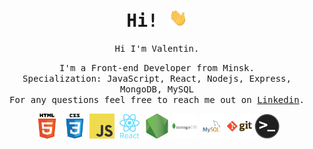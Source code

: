 <p align="center">
<!--   <img src="https://github.com/Gabriellji/Gabriellji/blob/main/assets/header.png?raw=true" alt="banner"/> -->
</p>
<h1 align='center'><samp> Hi! <img src="https://raw.githubusercontent.com/Gabriellji/Gabriellji/master/assets/wave.gif" width="30px"></h1>
<p align='center'><samp>
 Hi I'm Valentin.
</p>
<p align='center'><samp>I'm a Front-end Developer from Minsk.<br/>Specialization: JavaScript, React, Nodejs, Express, MongoDB, MySQL <br/>For any questions feel free to reach me out on <a href="https://www.linkedin.com/in/valentin-kolko/">Linkedin</a>.</p>

<!-- <h1 align='center'><samp><i>Stay awesome!</i></h1> -->
<!-- <p align="center">
  <img src="https://github.com/Gabriellji/Gabriellji/blob/main/assets/avatar.png?raw=true" alt="avatar"/>
</p> -->
<p align='center'>
 <code><img height="40" src="https://raw.githubusercontent.com/github/explore/80688e429a7d4ef2fca1e82350fe8e3517d3494d/topics/html/html.png"></code> <code><img height="40" src="https://raw.githubusercontent.com/github/explore/80688e429a7d4ef2fca1e82350fe8e3517d3494d/topics/css/css.png"></code> <code><img height="40" src="https://raw.githubusercontent.com/github/explore/80688e429a7d4ef2fca1e82350fe8e3517d3494d/topics/javascript/javascript.png"></code> <code><img height="40" src="https://raw.githubusercontent.com/devicons/devicon/master/icons/react/react-original-wordmark.svg"></code> <code><img height="40" src="https://raw.githubusercontent.com/github/explore/80688e429a7d4ef2fca1e82350fe8e3517d3494d/topics/nodejs/nodejs.png"></code> <code><img height="40" src="https://raw.githubusercontent.com/github/explore/80688e429a7d4ef2fca1e82350fe8e3517d3494d/topics/mongodb/mongodb.png"></code> <code><img height="40" src="https://raw.githubusercontent.com/github/explore/80688e429a7d4ef2fca1e82350fe8e3517d3494d/topics/mysql/mysql.png"></code> <code><img height="40" src="https://raw.githubusercontent.com/github/explore/80688e429a7d4ef2fca1e82350fe8e3517d3494d/topics/git/git.png"></code>  <code><img height="40" src="https://raw.githubusercontent.com/github/explore/80688e429a7d4ef2fca1e82350fe8e3517d3494d/topics/terminal/terminal.png"></code></p>
